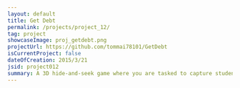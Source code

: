```yaml
---
layout: default
title: Get Debt
permalink: /projects/project_12/
tag: project
showcaseImage: proj_getdebt.png
projectUrl: https://github.com/tommai78101/GetDebt
isCurrentProject: false
dateOfCreation: 2015/3/21
jsid: project012
summary: A 3D hide-and-seek game where you are tasked to capture students running away from you as the debt collector before the time runs out. Features A.I. pathfinding, 3D model animations and assets, advanced camera, and collisions. Uses Unreal Engine 4, written in C++.
---
```

